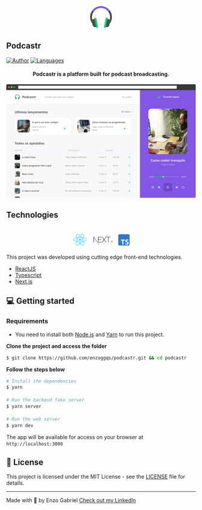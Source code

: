 <div align="center">
  <img src="./public/favicon.png" alt="Podcastr logo">
</div>

## Podcastr

[![Author](https://img.shields.io/badge/author-enzoggqs-blueviolet)](https://github.com/josepholiveira)
[![Languages](https://img.shields.io/badge/languages-4-blueviolet)](#)

<h4 align="center">
  Podcastr is a platform built for podcast broadcasting.
</h4>

![Podcastr preview](./public/app-preview.png)

## Technologies

<div align="center">
  <br />
  <img src="./public/tech-logos.png" alt="Technologies used">
</div>

This project was developed using cutting edge front-end technologies.


- [ReactJS](https://reactjs.org/)
- [Typescript](https://www.typescriptlang.org/)
- [Next.js](https://nextjs.org/)

## 💻 Getting started

### Requirements

- You need to install both [Node.js](https://nodejs.org/en/download/) and [Yarn](https://yarnpkg.com/) to run this project.

**Clone the project and access the folder**

```bash
$ git clone https://github.com/enzoggqs/podcastr.git && cd podcastr
```

**Follow the steps below**

```bash
# Install the dependencies
$ yarn

# Run the backend fake server
$ yarn server

# Run the web server
$ yarn dev
```

The app will be available for access on your browser at `http://localhost:3000`

## 📝 License

This project is licensed under the MIT License - see the [LICENSE](LICENSE) file for details.

---

Made with 💜 by Enzo Gabriel [Check out my LinkedIn](https://www.linkedin.com/in/enzoggqs)

